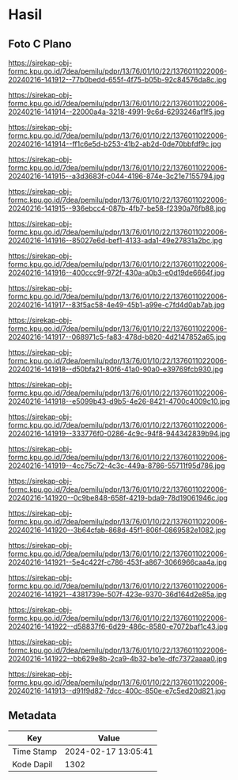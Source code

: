 # Hasil

## Foto C Plano

https://sirekap-obj-formc.kpu.go.id/7dea/pemilu/pdpr/13/76/01/10/22/1376011022006-20240216-141912--77b0bedd-655f-4f75-b05b-92c84576da8c.jpg

https://sirekap-obj-formc.kpu.go.id/7dea/pemilu/pdpr/13/76/01/10/22/1376011022006-20240216-141914--22000a4a-3218-4991-9c6d-6293246af1f5.jpg

https://sirekap-obj-formc.kpu.go.id/7dea/pemilu/pdpr/13/76/01/10/22/1376011022006-20240216-141914--ff1c6e5d-b253-41b2-ab2d-0de70bbfdf9c.jpg

https://sirekap-obj-formc.kpu.go.id/7dea/pemilu/pdpr/13/76/01/10/22/1376011022006-20240216-141915--a3d3683f-c044-4196-874e-3c21e7155794.jpg

https://sirekap-obj-formc.kpu.go.id/7dea/pemilu/pdpr/13/76/01/10/22/1376011022006-20240216-141915--936ebcc4-087b-4fb7-be58-f2390a76fb88.jpg

https://sirekap-obj-formc.kpu.go.id/7dea/pemilu/pdpr/13/76/01/10/22/1376011022006-20240216-141916--85027e6d-bef1-4133-ada1-49e27831a2bc.jpg

https://sirekap-obj-formc.kpu.go.id/7dea/pemilu/pdpr/13/76/01/10/22/1376011022006-20240216-141916--400ccc9f-972f-430a-a0b3-e0d19de6664f.jpg

https://sirekap-obj-formc.kpu.go.id/7dea/pemilu/pdpr/13/76/01/10/22/1376011022006-20240216-141917--83f5ac58-4e49-45b1-a99e-c7fd4d0ab7ab.jpg

https://sirekap-obj-formc.kpu.go.id/7dea/pemilu/pdpr/13/76/01/10/22/1376011022006-20240216-141917--068971c5-fa83-478d-b820-4d2147852a65.jpg

https://sirekap-obj-formc.kpu.go.id/7dea/pemilu/pdpr/13/76/01/10/22/1376011022006-20240216-141918--d50bfa21-80f6-41a0-90a0-e39769fcb930.jpg

https://sirekap-obj-formc.kpu.go.id/7dea/pemilu/pdpr/13/76/01/10/22/1376011022006-20240216-141918--e5099b43-d9b5-4e26-8421-4700c4009c10.jpg

https://sirekap-obj-formc.kpu.go.id/7dea/pemilu/pdpr/13/76/01/10/22/1376011022006-20240216-141919--333776f0-0286-4c9c-94f8-944342839b94.jpg

https://sirekap-obj-formc.kpu.go.id/7dea/pemilu/pdpr/13/76/01/10/22/1376011022006-20240216-141919--4cc75c72-4c3c-449a-8786-55711f95d786.jpg

https://sirekap-obj-formc.kpu.go.id/7dea/pemilu/pdpr/13/76/01/10/22/1376011022006-20240216-141920--0c9be848-658f-4219-bda9-78d19061946c.jpg

https://sirekap-obj-formc.kpu.go.id/7dea/pemilu/pdpr/13/76/01/10/22/1376011022006-20240216-141920--3b64cfab-868d-45f1-806f-0869582e1082.jpg

https://sirekap-obj-formc.kpu.go.id/7dea/pemilu/pdpr/13/76/01/10/22/1376011022006-20240216-141921--5e4c422f-c786-453f-a867-3066966caa4a.jpg

https://sirekap-obj-formc.kpu.go.id/7dea/pemilu/pdpr/13/76/01/10/22/1376011022006-20240216-141921--4381739e-507f-423e-9370-36d164d2e85a.jpg

https://sirekap-obj-formc.kpu.go.id/7dea/pemilu/pdpr/13/76/01/10/22/1376011022006-20240216-141922--d58837f6-6d29-486c-8580-e7072baf1c43.jpg

https://sirekap-obj-formc.kpu.go.id/7dea/pemilu/pdpr/13/76/01/10/22/1376011022006-20240216-141922--bb629e8b-2ca9-4b32-be1e-dfc7372aaaa0.jpg

https://sirekap-obj-formc.kpu.go.id/7dea/pemilu/pdpr/13/76/01/10/22/1376011022006-20240216-141913--d91f9d82-7dcc-400c-850e-e7c5ed20d821.jpg


## Metadata

| Key        | Value               |
| ---------- | ------------------- |
| Time Stamp | 2024-02-17 13:05:41 |
| Kode Dapil | 1302                |



